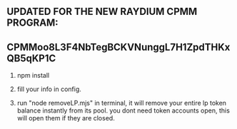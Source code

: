 ## UPDATED FOR THE NEW RAYDIUM CPMM PROGRAM:  

## CPMMoo8L3F4NbTegBCKVNunggL7H1ZpdTHKxQB5qKP1C


1. npm install

2. fill your info in config.

3. run "node removeLP.mjs" in terminal, it will remove your entire lp token balance instantly from its pool. you dont need token accounts open, this will open them if they are closed.
